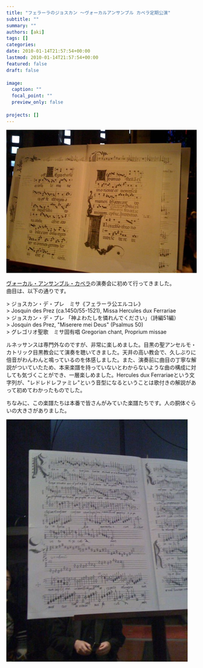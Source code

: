 ```yaml
---
title: "フェラーラのジョスカン 〜ヴォーカルアンサンブル カペラ定期公演"
subtitle: ""
summary: ""
authors: [aki]
tags: []
categories: 
date: 2010-01-14T21:57:54+00:00
lastmod: 2010-01-14T21:57:54+00:00
featured: false
draft: false

image:
  caption: ""
  focal_point: ""
  preview_only: false

projects: []
---
```

[![](l_1600_1200_f9f88bf9-3b1a-4e42-a829-05bd703047a6.jpeg)](l_1600_1200_f9f88bf9-3b1a-4e42-a829-05bd703047a6.jpeg)

[ヴォーカル・アンサンブル・カペラ](http://www.cappellajp.com/)の演奏会に初めて行ってきました。  
曲目は、以下の通りです。

&gt; ジョスカン・デ・プレ　ミサ《フェラーラ公エルコレ》  
&gt; Josquin des Prez (ca.1450/55-1521), Missa Hercules dux Ferrariae  
&gt; ジョスカン・デ・プレ 「神よわたしを憐れんでください」（詩編51編）  
&gt; Josquin des Prez, &quot;Miserere mei Deus&quot; (Psalmus 50)  
&gt; グレゴリオ聖歌　ミサ固有唱 Gregorian chant, Proprium missae

ルネッサンスは専門外なのですが、非常に楽しめました。目黒の聖アンセルモ・カトリック目黒教会にて演奏を聴いてきました。天井の高い教会で、久しぶりに倍音がわんわんと鳴っているのを体感しました。また、演奏前に曲目の丁寧な解説がついていたため、本来楽譜を持っていないとわからないような曲の構成に対しても気づくことができ、一層楽しめました。Hercules dux Ferrariaeという文字列が、&quot;レドレドレファミレ&quot;という音型になるということは歌付きの解説があって初めてわかったものでした。

ちなみに、この楽譜たちは本番で皆さんがみていた楽譜たちです。人の胴体ぐらいの大きさがありました。

[![](p_1600_1200_2f58c82d-115a-4941-9e05-d738ca9cf47d.jpeg)](p_1600_1200_2f58c82d-115a-4941-9e05-d738ca9cf47d.jpeg)


